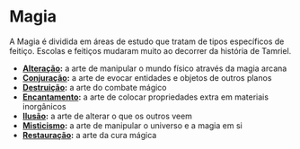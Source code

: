 # Magia

A Magia é dividida em áreas de estudo que tratam de tipos específicos de feitiço. Escolas e feitiços mudaram muito ao decorrer da história de Tamriel.

- **[Alteração](/regras/magia/alteracao):** a arte de manipular o mundo físico através da magia arcana
- **[Conjuração](/regras/magia/conjuracao):** a arte de evocar entidades e objetos de outros planos
- **[Destruição](/regras/magia/destruicao):** a arte do combate mágico
- **[Encantamento](/regras/magia/encantamento):** a arte de colocar propriedades extra em materiais inorgânicos
- **[Ilusão](/regras/magia/ilusao):** a arte de alterar o que os outros veem
- **[Misticismo](/regras/magia/misticismo):** a arte de manipular o universo e a magia em si
- **[Restauração](/regras/magia/restauracao):** a arte da cura mágica